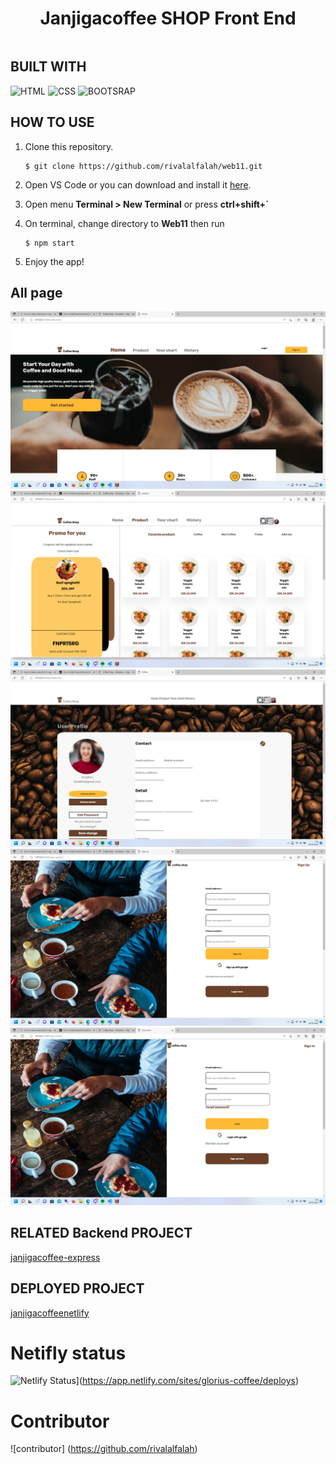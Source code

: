 <div style="display: flex;
    justify-content: center;
    align-items: center;">

# Janjigacoffee SHOP Front End

</div>

## BUILT WITH

![HTML](https://img.shields.io/badge/html-18-brightgreen)
![CSS](https://img.shields.io/badge/css-4-lightgrey)
![BOOTSRAP](https://img.shields.io/badge/bootstrap-14-blue)


## HOW TO USE
1. Clone this repository.
    ```
    $ git clone https://github.com/rivalalfalah/web11.git
    ```

2. Open VS Code or you can download and install it [here](https://code.visualstudio.com/).

3. Open menu **Terminal > New Terminal** or press **ctrl+shift+`** 

4. On terminal, change directory to **Web11** then run 
    ```
    $ npm start
    ```

5. Enjoy the app!

## All page
![Home page](./screenshot/Screenshot%20(4).png)
![Product](./screenshot/Screenshot%20(5).png)
![Profile](./screenshot/Screenshot%20(6).png)
![Sign up](./screenshot/Screenshot%20(7).png)
![login](./screenshot/Screenshot%20(8).png)


## RELATED Backend PROJECT
[janjigacoffee-express](https://github.com/rivalalfalah/janjigacoffee.git)

## DEPLOYED PROJECT
[janjigacoffeenetlify](https://glorius-coffee.netlify.app/)

# Netifly status
![Netlify Status](https://api.netlify.com/api/v1/badges/b1894444-7094-408d-b077-734e2c6a358e/deploy-status)](https://app.netlify.com/sites/glorius-coffee/deploys)

# Contributor

![contributor] (https://github.com/rivalalfalah)